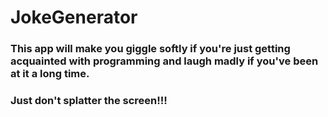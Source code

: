 # JokeGenerator
### This app will make you giggle softly if you're just getting acquainted with programming and laugh madly if you've been at it a long time.

### Just don't splatter the screen!!!
